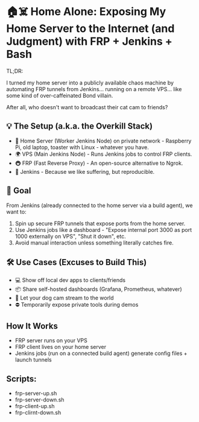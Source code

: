 # 🏠☠️ Home Alone: Exposing My Home Server to the Internet (and Judgment) with FRP + Jenkins + Bash

TL;DR:

I turned my home server into a publicly available chaos machine by automating FRP tunnels from Jenkins… running on a remote VPS… like some kind of over-caffeinated Bond villain.

After all, who doesn't want to broadcast their cat cam to friends?

## 💡 The Setup (a.k.a. the Overkill Stack)

- 🧠 Home Server (Worker Jenkins Node) on private network - Raspberry Pi, old laptop, toaster with Linux - whatever you have.
- 🌍 VPS (Main Jenkins Node) - Runs Jenkins jobs to control FRP clients.
- 🚇 FRP (Fast Reverse Proxy) - An open-source alternative to Ngrok.
- 🤖 Jenkins - Because we like suffering, but reproducible.

## 🌟 Goal

From Jenkins (already connected to the home server via a build agent), we want to:

1. Spin up secure FRP tunnels that expose ports from the home server.
2. Use Jenkins jobs like a dashboard - "Expose internal port 3000 as port 1000 externally on VPS", "Shut it down", etc.
3. Avoid manual interaction unless something literally catches fire.

## 🛠️ Use Cases (Excuses to Build This)

- 💻 Show off local dev apps to clients/friends
- 📦 Share self-hosted dashboards (Grafana, Prometheus, whatever)
- 🎥 Let your dog cam stream to the world
- ⛔ Temporarily expose private tools during demos

## How It Works

- FRP server runs on your VPS
- FRP client lives on your home server
- Jenkins jobs (run on a connected build agent) generate config files + launch tunnels

## Scripts:

- frp-server-up.sh
- frp-server-down.sh
- frp-client-up.sh
- frp-clirnt-down.sh
